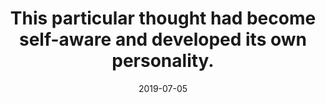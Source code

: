 ---
title: "This particular thought had become self-aware and developed its own personality."
date: 2019-07-05
tags:
  - Fragment
  - Lofty Thoughts
---